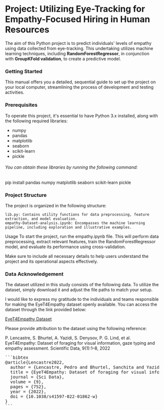 # Project: Utilizing Eye-Tracking for Empathy-Focused Hiring in Human Resources

The aim of this Python project is to predict individuals' levels of empathy using data collected from eye-tracking. This undertaking utilizes machine learning techniques, including **RandomForestRegressor**, in conjunction with **GroupKFold validation**, to create a predictive model.

### Getting Started

This manual offers you a detailed, sequential guide to set up the project on your local computer, streamlining the process of development and testing activities.

### Prerequisites

To operate this project, it's essential to have Python 3.x installed, along with the following required libraries:

- numpy
- pandas
- matplotlib
- seaborn
- scikit-learn
- pickle

###### You can obtain these libraries by running the following command:

pip install pandas numpy matplotlib seaborn scikit-learn pickle

### Project Structure

The project is organized in the following structure:

    lib.py: Contains utility functions for data preprocessing, feature extraction, and model evaluation.
    empathy-Dataset-analysis.ipynb: Encompasses the machine learning pipeline, including exploration and illustrative examples.

Usage
To start the project, run the empathy.ipynb file. This will perform data preprocessing, extract relevant features, train the RandomForestRegressor model, and evaluate its performance using cross-validation.

Make sure to include all necessary details to help users understand the project and its operational aspects effectively.

### Data Acknowledgement

The dataset utilized in this study consists of the following data. To utilize the dataset, simply download it and adjust the file paths to match your setup.

I would like to express my gratitude to the individuals and teams responsible for making the EyeT4Empathy dataset openly available. You can access the dataset through the link provided below:

[EyeT4Empathy Dataset](https://doi.org/10.1038/s41597-022-01862-w)

Please provide attribution to the dataset using the following reference:

P. Lencastre, S. Bhurtel, A. Yazidi, S. Denysov, P. G. Lind, et al. EyeT4Empathy: Dataset of foraging for visual information, gaze typing and empathy assessment. Scientific Data, 9(1):1–8, 2022

<pre>
```bibtex
@article{Lencastre2022,
  author = {Lencastre, Pedro and Bhurtel, Sanchita and Yazidi, Anis and et al.},
  title = {EyeT4Empathy: Dataset of foraging for visual information, gaze typing and empathy assessment},
  journal = {Sci Data},
  volume = {9},
  pages = {752},
  year = {2022},
  doi = {10.1038/s41597-022-01862-w}
}
```
</pre>
